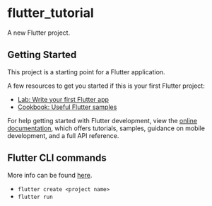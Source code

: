 # flutter_tutorial

A new Flutter project.

## Getting Started

This project is a starting point for a Flutter application.

A few resources to get you started if this is your first Flutter project:

-  [Lab: Write your first Flutter app](https://docs.flutter.dev/get-started/codelab)
-  [Cookbook: Useful Flutter samples](https://docs.flutter.dev/cookbook)

For help getting started with Flutter development, view the
[online documentation](https://docs.flutter.dev/), which offers tutorials,
samples, guidance on mobile development, and a full API reference.

## Flutter CLI commands

More info can be found [here](https://docs.flutter.dev/reference/flutter-cli).

-  `flutter create <project name>`
-  `flutter run`

